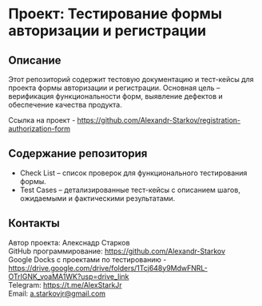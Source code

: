 # Проект: Тестирование формы авторизации и регистрации

## Описание

Этот репозиторий содержит тестовую документацию и тест-кейсы для проекта формы авторизации и регистрации. Основная цель – верификация функциональности форм, выявление дефектов и обеспечение качества продукта.  

Ссылка на проект - https://github.com/Alexandr-Starkov/registration-authorization-form

## Содержание репозитория
- Check List – список проверок для функционального тестирования формы.  
- Test Cases – детализированные тест-кейсы с описанием шагов, ожидаемыми и фактическими результатами.  

## Контакты
Автор проекта: Алекснадр Старков  
GitHub программирование: https://github.com/Alexandr-Starkov  
Google Docks с проектами по тестированию -https://drive.google.com/drive/folders/1Tcj648y9MdwFNRL-OTrIGNK_voaMA1WK?usp=drive_link  
Telegram: https://t.me/AlexStarkJr  
Email: a.starkovjr@gmail.com
